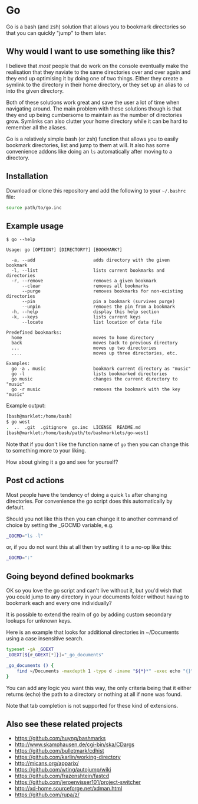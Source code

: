 # Go

Go is a bash (and zsh) solution that allows you to bookmark directories so that you can quickly "jump" to them later.

## Why would I want to use something like this?

I believe that *most* people that do work on the console eventually make the realisation that they naviate to the same directories over and over again and they end up optimising it by doing one of two things. Either they create a symlink to the directory in their home directory, or they set up an alias to `cd` into the given directory.

Both of these solutions work great and save the user a lot of time when navigating around. The main problem with these solutions though is that they end up being cumbersome to maintain as the number of directories grow. Symlinks can also clutter your home directory while it can be hard to remember all the aliases.

Go is a relatively simple bash (or zsh) function that allows you to easily bookmark directories, list and jump to them at will. It also has some convenience addons like doing an `ls` automatically after moving to a directory.

## Installation

Download or clone this repository and add the following to your `~/.bashrc` file:
```bash
source path/to/go.inc
```

## Example usage
```
$ go --help

Usage: go [OPTION?] [DIRECTORY?] [BOOKMARK?]

  -a, --add                      adds directory with the given bookmark
  -l, --list                     lists current bookmarks and directories
  -r, --remove                   removes a given bookmark
      --clear                    removes all bookmarks
      --purge                    removes bookmarks for non-existing directories
      --pin                      pin a bookmark (survives purge)
      --unpin                    removes the pin from a bookmark
  -h, --help                     display this help section
  -k, --keys                     lists current keys
      --locate                   list location of data file

Predefined bookmarks:
  home                           moves to home directory
  back                           moves back to previous directory
  ...                            moves up two directories
  ....                           moves up three directories, etc.

Examples:
  go -a . music                  bookmark current directory as "music"
  go -l                          lists bookmarked directories
  go music                       changes the current directory to "music"
  go -r music                    removes the bookmark with the key "music"

```

Example output:
```bash
[bash@marklet:/home/bash]
$ go west
.  ..  .git  .gitignore  go.inc  LICENSE  README.md
[bash@marklet:/home/bash/path/to/bashmarklets/go-west]
```

Note that if you don't like the function name of `go` then you can change this to something more to your liking.

How about giving it a go and see for yourself?

## Post cd actions

Most people have the tendency of doing a quick `ls` after changing directories. For convenience the go script does this automatically by default.

Should you not like this then you can change it to another command of choice by setting the _GOCMD variable, e.g.
```bash
_GOCMD="ls -l"
```
or, if you do not want this at all then try setting it to a no-op like this:
```bash
_GOCMD=":"
```

## Going beyond defined bookmarks

OK so you love the go script and can't live without it, but you'd wish that you could jump to any directory in your documents folder without having to bookmark each and every one individually?

It is possible to extend the realm of go by adding custom secondary lookups for unknown keys.

Here is an example that looks for additional directories in ~/Documents using a case insensitive search.

```bash
typeset -gA _GOEXT
_GOEXT[${#_GOEXT[*]}]="_go_documents"

_go_documents () {
	find ~/Documents -maxdepth 1 -type d -iname "${*}*" -exec echo "{}" \; -quit 2>/dev/null
}
```

You can add any logic you want this way, the only criteria being that it either returns (echo) the path to a directory or nothing at all if none was found.

Note that tab completion is not supported for these kind of extensions.

## Also see these related projects

   - https://github.com/huyng/bashmarks
   - http://www.skamphausen.de/cgi-bin/ska/CDargs
   - https://github.com/bulletmark/cdhist
   - https://github.com/karlin/working-directory
   - http://micans.org/apparix/
   - https://github.com/wting/autojump/wiki
   - https://github.com/frazenshtein/fastcd
   - https://github.com/jeroenvisser101/project-switcher
   - http://xd-home.sourceforge.net/xdman.html
   - https://github.com/rupa/z/

